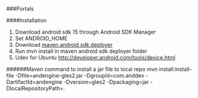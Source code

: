 ###Portals

####Installation
1. Download android sdk 15 through Android SDK Manager
2. Set ANDROID_HOME
3. Download [maven android sdk deployer](https://github.com/mosabua/maven-android-sdk-deployer/#readme)
4. Run mvn install in maven android sdk deployer folder
5. Udev for Ubuntu http://developer.android.com/tools/device.html


######Maven command to install a jar file to local repo
mvn install:install-file -Dfile=andengine-gles2.jar -DgroupId=com.anddev     -DartifactId=andengine -Dversion=gles2 -Dpackaging=jar -DlocalRepositoryPath=.
